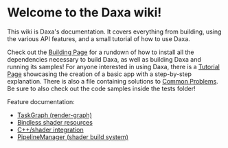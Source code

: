 # Welcome to the Daxa wiki!

This wiki is Daxa's documentation. It covers everything from building, using the various API features, and a small tutorial of how to use Daxa.

Check out the [Building Page](https://github.com/Ipotrick/Daxa/wiki/Building.md) for a rundown of how to install all the dependencies necessary to build Daxa, as well as building Daxa and running its samples!
For anyone interested in using Daxa, there is a [Tutorial Page](https://github.com/Ipotrick/Daxa/wiki/Tutorial.md) showcasing the creation of a basic app with a step-by-step explanation.
There is also a file containing solutions to [Common Problems](https://github.com/Ipotrick/Daxa/tree/master/wiki/CommonProblems.md).
Be sure to also check out the code samples inside the tests folder!

Feature documentation:

* [TaskGraph (render-graph)](https://github.com/Ipotrick/Daxa/tree/master/wiki/TaskGraph.md)
* [Bindless shader resources](https://github.com/Ipotrick/Daxa/tree/master/wiki/Bindless.md)
* [C++/shader integration](https://github.com/Ipotrick/Daxa/tree/master/wiki/ShaderIntegration.md)
* [PipelineManager (shader build system)](https://github.com/Ipotrick/Daxa/tree/master/wiki/PipelineManager.md)
